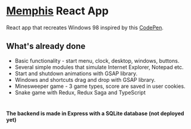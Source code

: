 # [Memphis](https://life-termer.github.io/memphis/) React App

React app that recreates Windows 98 inspired by this [CodePen](https://codepen.io/smpnjn/pen/ExLbvdJ).

## What's already done

* Basic functionality - start menu, clock, desktop, windows, buttons.
* Several simple modules that simulate Internet Explorer, Notepad etc.
* Start and shutdown animations with GSAP library.
* Windows and shortcuts drag and drop with GSAP library.
* Minesweeper game - 3 game types, score are saved in user cookies.
* Snake game with Redux, Redux Saga and TypeScript
#
#### The backend is made in Express with a SQLite database (not deployed yet)



